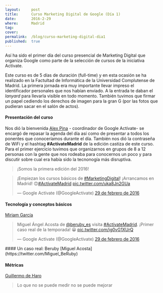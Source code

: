 ```yaml
---
layout:     post
title:      Curso Marketing Digital de Google (Día 1)
date:       2016-2-29
where:      Madrid
tag:        
cover:      
permalink:  /blog/curso-marketing-digital-dia1
published:  true
---
```


Así ha sido el primer día del curso presencial de Marketing Digital que organiza Google como parte de la selección de cursos de la iniciativa Actívate.

Este curso es de 5 días de duración (full-time) y en esta ocasión se ha realizado en la Factultad de Informática de la Universidad Complutense de Madrid.
La primera jornada era muy importante llevar impreso el identificador personales que nos habían enviado. A la entrada te daban el *lanyard* para llevarla visible en todo momento. También tuvimos que firmar un papel cediendo los derechos de imagen para la gran G (por las fotos que pudieran sacar en el salón de actos).

#### Presentación del curso

Nos dió la bienvenida [Alex Pina](https://twitter.com/pina089) - coordinador de Google Actívate- se encargó de repasar la agenda del día así como de presentar a todos los ponentes que conoceríamos durante el día. También nos dió la contraseña de WiFi y el hashtag **#ActívateMadrid** de la edición castiza de este curso. Para el primer ejercicio tuvimos que organizarnos en grupos de 8 a 12 personas con la gente que nos rodeaba para conocernos un poco y para discutir sobre cual era había sido la tecnonogía más disruptiva.
> ¡Somos la primera edición del 2016!

<blockquote class="twitter-tweet tw-align-center" data-lang="es"><p lang="es" dir="ltr">¡Empiezan los cursos básicos de <a href="https://twitter.com/hashtag/MarketingDigital?src=hash">#MarketingDigital</a>! ¡Arrancamos en Madrid! 😊<a href="https://twitter.com/hashtag/Act%C3%ADvateMadrid?src=hash">#ActívateMadrid</a> <a href="https://t.co/uka8Jn2GUa">pic.twitter.com/uka8Jn2GUa</a></p>&mdash; Google Actívate (@GoogleActivate) <a href="https://twitter.com/GoogleActivate/status/704264713752997888">29 de febrero de 2016</a></blockquote>
<script async src="//platform.twitter.com/widgets.js" charset="utf-8"></script>

#### Tecnología y conceptos básicos
[Miriam García](https://twitter.com/MiriamGArmesto)


<blockquote class="twitter-tweet tw-align-center" data-lang="es"><p lang="es" dir="ltr">Miguel Ángel Acosta de <a href="https://twitter.com/beruby_es">@beruby_es</a> visita <a href="https://twitter.com/hashtag/Act%C3%ADvateMadrid?src=hash">#ActívateMadrid</a>. ¡Primer caso real de la temporada! 😀 <a href="https://t.co/ig0vG1XUrQ">pic.twitter.com/ig0vG1XUrQ</a></p>&mdash; Google Actívate (@GoogleActivate) <a href="https://twitter.com/GoogleActivate/status/704318263833059328">29 de febrero de 2016</a></blockquote>
<script async src="//platform.twitter.com/widgets.js" charset="utf-8"></script>
#### Un caso real: Beruby
[Miguel Acosta](https://twitter.com/Miguel_BeRuby)

#### Métricas
[Guillermo de Haro](https://twitter.com/GuillermoDeHaro)
>Lo que no se puede medir no se puede mejorar
